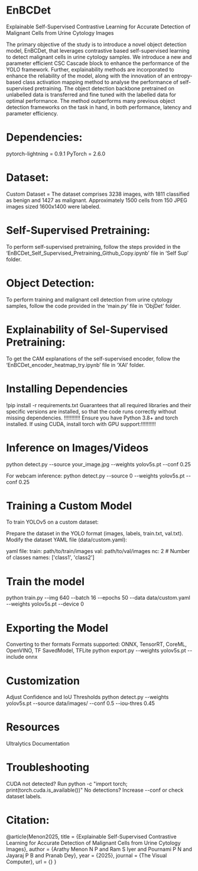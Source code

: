 # EnBCDet
Explainable Self-Supervised Contrastive Learning for Accurate Detection of Malignant Cells from Urine Cytology Images

The primary objective of the study is to introduce a novel object detection model, EnBCDet, that leverages contrastive based self-supervised learning to detect malignant cells in urine cytology samples. We introduce a new and parameter efficient CSC Cascade block to enhance the performance of the YOLO framework. Further, explainability methods are incorporated to enhance the reliability of the model, along with the innovation of an entropy-based class activation mapping method to analyse the performance of self-supervised pretraining. The object detection backbone pretrained on unlabelled data is transferred and fine tuned with the labelled data for optimal performance. The method outperforms many previous object detection frameworks on the task in hand, in both performance, latency and parameter efficiency.

# Dependencies: 
pytorch-lightning = 0.9.1
PyTorch = 2.6.0

# Dataset:
Custom Dataset = The dataset comprises 3238 images, with 1811 classified as benign and 1427 as malignant. Approximately 1500 cells from 150
JPEG images sized 1600x1400 were labeled.

# Self-Supervised Pretraining:
To perform self-supervised pretraining, follow the steps provided in the ‘EnBCDet_Self_Supervised_Pretraining_Github_Copy.ipynb’ file in ‘Self Sup’ folder.

# Object Detection:
To perform training and malignant cell detection from urine cytology samples, follow the code provided in the ‘main.py’ file in ‘ObjDet’ folder.

# Explainability of Sel-Supervised Pretraining:
To get the CAM explanations of the self-supervised encoder, follow the ‘EnBCDet_encoder_heatmap_try.ipynb’ file in ‘XAI’ folder.

# Installing Dependencies
!pip install -r requirements.txt
Guarantees that all required libraries and their specific versions are installed, so that the code runs correctly without missing dependencies.
!!!!!!!!!!! Ensure you have Python 3.8+ and torch installed. If using CUDA, install torch with GPU support:!!!!!!!!!!

# Inference on Images/Videos 
python detect.py --source your_image.jpg --weights yolov5s.pt --conf 0.25

For webcam inference:
python detect.py --source 0 --weights yolov5s.pt --conf 0.25

# Training a Custom Model
To train YOLOv5 on a custom dataset:

Prepare the dataset in the YOLO format (images, labels, train.txt, val.txt).
Modify the dataset YAML file (data/custom.yaml):

yaml file:
train: path/to/train/images
val: path/to/val/images
nc: 2  # Number of classes
names: ['class1', 'class2']

# Train the model
python train.py --img 640 --batch 16 --epochs 50 --data data/custom.yaml --weights yolov5s.pt --device 0

# Exporting the Model
Converting to ther formats
Formats supported: ONNX, TensorRT, CoreML, OpenVINO, TF SavedModel, TFLite
python export.py --weights yolov5s.pt --include onnx

# Customization
Adjust Confidence and IoU Thresholds
python detect.py --weights yolov5s.pt --source data/images/ --conf 0.5 --iou-thres 0.45

# Resources
Ultralytics Documentation

# Troubleshooting
CUDA not detected? Run python -c "import torch; print(torch.cuda.is_available())"
No detections? Increase --conf or check dataset labels.


# Citation:
@article{Menon2025,
  title = {Explainable Self-Supervised Contrastive Learning for Accurate Detection of Malignant Cells from Urine Cytology Images},
  author = {Arathy Menon N P and Ram S Iyer and Pournami P N and Jayaraj P B and Pranab Dey},
  year = {2025},
  journal = {The Visual Computer},
  url = {<insert your URL here>}
}

